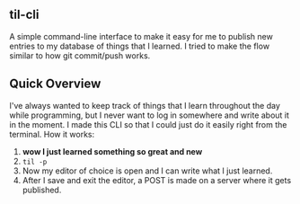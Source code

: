 ## til-cli

A simple command-line interface to make it easy for me to publish new entries to my database of things that I learned. I tried to make the flow similar to how git commit/push works.

## Quick Overview

I've always wanted to keep track of things that I learn throughout the day while programming, but I never want to log in somewhere and write about it in the moment. I made this CLI so that I could just do it easily right from the terminal. How it works:

1. **wow I just learned something so great and new**
2. `til -p`
3. Now my editor of choice is open and I can write what I just learned.
4. After I save and exit the editor, a POST is made on a server where it gets published.
